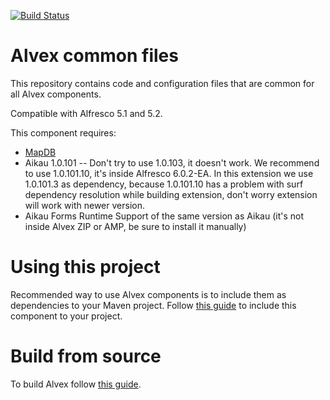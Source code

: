 [![Build Status](https://travis-ci.org/ITDSystems/alvex-utils.svg?branch=master)](https://travis-ci.org/ITDSystems/alvex-utils)

Alvex common files
========================

This repository contains code and configuration files that are common for all Alvex components.

Compatible with Alfresco 5.1 and 5.2.

This component requires:
* [MapDB](https://github.com/jankotek/mapdb/)
* Aikau 1.0.101 -- Don't try to use 1.0.103, it doesn't work. We recommend to use 1.0.101.10, it's inside Alfresco 6.0.2-EA. In this extension we use 1.0.101.3 as dependency, because 1.0.101.10 has a problem with surf dependency resolution while building extension, don't worry extension will work with newer version.
* Aikau Forms Runtime Support of the same version as Aikau (it's not inside Alvex ZIP or AMP, be sure to install it manually)

# Using this project

Recommended way to use Alvex components is to include them as dependencies to your Maven project. Follow [this guide](https://github.com/ITDSystems/alvex#recommended-way-include-alvex-to-your-project-via-maven-configuration) to include this component to your project.

# Build from source

To build Alvex follow [this guide](https://github.com/ITDSystems/alvex#build-component-from-source).

